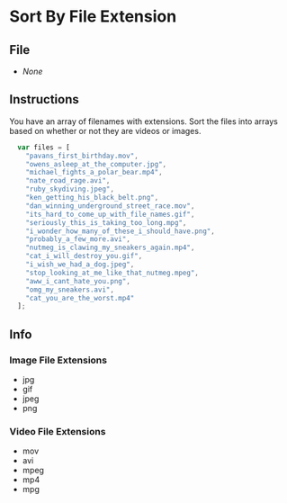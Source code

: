 # Sort By File Extension

## File

* *None*

## Instructions

You have an array of filenames with extensions. Sort the files into arrays based on whether or not they are videos or images.

```javascript
  var files = [
    "pavans_first_birthday.mov",
    "owens_asleep_at_the_computer.jpg",
    "michael_fights_a_polar_bear.mp4",
    "nate_road_rage.avi",
    "ruby_skydiving.jpeg",
    "ken_getting_his_black_belt.png",
    "dan_winning_underground_street_race.mov",
    "its_hard_to_come_up_with_file_names.gif",
    "seriously_this_is_taking_too_long.mpg",
    "i_wonder_how_many_of_these_i_should_have.png",
    "probably_a_few_more.avi",
    "nutmeg_is_clawing_my_sneakers_again.mp4",
    "cat_i_will_destroy_you.gif",
    "i_wish_we_had_a_dog.jpeg",
    "stop_looking_at_me_like_that_nutmeg.mpeg",
    "aww_i_cant_hate_you.png",
    "omg_my_sneakers.avi",
    "cat_you_are_the_worst.mp4"
  ];
```

## Info

### Image File Extensions

* jpg
* gif
* jpeg
* png

### Video File Extensions

* mov
* avi
* mpeg
* mp4
* mpg
